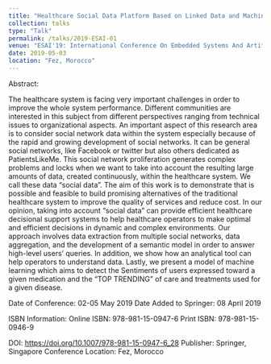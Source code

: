 ```yaml
---
title: "Healthcare Social Data Platform Based on Linked Data and Machine Learning"
collection: talks
type: "Talk"
permalink: /talks/2019-ESAI-01
venue: "ESAI'19: International Conference On Embedded Systems And Artificial Intelligence"
date: 2019-05-03
location: "Fez, Morocco"
---
```


Abstract:

The healthcare system is facing very important challenges in order to improve the whole system performance. Different communities are interested in this subject from different perspectives ranging from technical issues to organizational aspects. An important aspect of this research area is to consider social network data within the system especially because of the rapid and growing development of social networks. It can be general social networks, like Facebook or twitter but also others dedicated as PatientsLikeMe. This social network proliferation generates complex problems and locks when we want to take into account the resulting large amounts of data, created continuously, within the healthcare system. We call these data “social data”. The aim of this work is to demonstrate that is possible and feasible to build promising alternatives of the traditional healthcare system to improve the quality of services and reduce cost. In our opinion, taking into account “social data” can provide efficient healthcare decisional support systems to help healthcare operators to make optimal and efficient decisions in dynamic and complex environments. Our approach involves data extraction from multiple social networks, data aggregation, and the development of a semantic model in order to answer high-level users’ queries. In addition, we show how an analytical tool can help operators to understand data. Lastly, we present a model of machine learning which aims to detect the Sentiments of users expressed toward a given medication and the “TOP TRENDING” of care and treatments used for a given disease.


Date of Conference: 02-05 May 2019
Date Added to Springer: 08 April 2019

ISBN Information:
	Online ISBN: 978-981-15-0947-6
	Print ISBN: 978-981-15-0946-9

DOI: https://doi.org/10.1007/978-981-15-0947-6_28
Publisher: Springer, Singapore
Conference Location: Fez, Morocco 